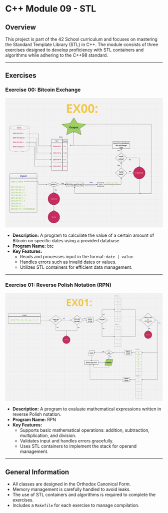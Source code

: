 # C++ Module 09 - STL

## Overview

This project is part of the 42 School curriculum and focuses on mastering the Standard Template Library (STL) in C++. The module consists of three exercises designed to develop proficiency with STL containers and algorithms while adhering to the C++98 standard.

---

## Exercises

### Exercise 00: Bitcoin Exchange
![ex00](https://github.com/roma-sh/CPP_Module_09/blob/master/img/ex00.png)
- **Description:** A program to calculate the value of a certain amount of Bitcoin on specific dates using a provided database.
- **Program Name:** btc
- **Key Features:**
  - Reads and processes input in the format: `date | value`.
  - Handles errors such as invalid dates or values.
  - Utilizes STL containers for efficient data management.

---

### Exercise 01: Reverse Polish Notation (RPN)
![ex01](https://github.com/roma-sh/CPP_Module_09/blob/master/img/ex01.png)
- **Description:** A program to evaluate mathematical expressions written in reverse Polish notation.
- **Program Name:** RPN
- **Key Features:**
  - Supports basic mathematical operations: addition, subtraction, multiplication, and division.
  - Validates input and handles errors gracefully.
  - Uses STL containers to implement the stack for operand management.

---

## General Information
- All classes are designed in the Orthodox Canonical Form.
- Memory management is carefully handled to avoid leaks.
- The use of STL containers and algorithms is required to complete the exercises.
- Includes a `Makefile` for each exercise to manage compilation.
